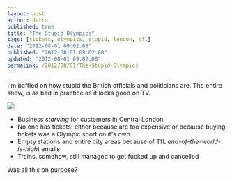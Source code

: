 ```yaml
---
layout: post
author: detro
published: true
title: "The Stupid Olympics"
tags: [tickets, olympics, stupid, london, tfl]
date: "2012-08-01 09:02:08"
published: "2012-08-01 09:02:08"
updated: "2012-08-01 09:02:08"
permalink: /2012/08/01/The-Stupid-Olympics
---
```


I'm baffled on how stupid the British officials and politicians are. The entire show, is as bad in practice as it looks good on TV.

<div class="img">
<img src="http://cdn.memegenerator.net/instances/400x/24097826.jpg" />
</div>

* Business _starving_ for customers in Central London
* No one has tickets: either because are too expensive or because buying tickets was a Olympic sport on it's own
* Empty stations and entire city areas because of TfL _end-of-the-world-is-night_ emails
* Trains, somehow, still managed to get fucked up and cancelled

Was all this on purpose?
